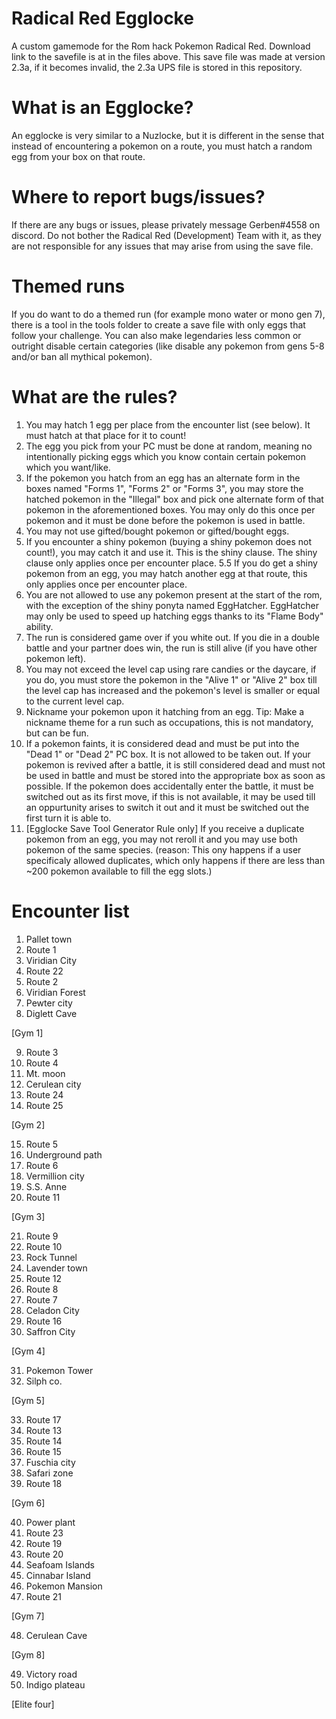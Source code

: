 # Radical Red Egglocke
A custom gamemode for the Rom hack Pokemon Radical Red.
Download link to the savefile is at in the files above.
This save file was made at version 2.3a, if it becomes invalid, the 2.3a UPS file is stored in this repository.

# What is an Egglocke?
An egglocke is very similar to a Nuzlocke, but it is different in the sense that instead of encountering a pokemon on a route, you must hatch a random egg from your box on that route.

# Where to report bugs/issues?
If there are any bugs or issues, please privately message Gerben#4558 on discord. 
Do not bother the Radical Red (Development) Team with it, as they are not responsible for any issues that may arise from using the save file.

# Themed runs
If you do want to do a themed run (for example mono water or mono gen 7), there is a tool in the tools folder to create a save file with only eggs that follow your challenge. You can also make legendaries less common or outright disable certain categories (like disable any pokemon from gens 5-8 and/or ban all mythical pokemon). 

# What are the rules?
1. You may hatch 1 egg per place from the encounter list (see below). It must hatch at that place for it to count!
2. The egg you pick from your PC must be done at random, meaning no intentionally picking eggs which you know contain certain pokemon which you want/like.
3. If the pokemon you hatch from an egg has an alternate form in the boxes named "Forms 1", "Forms 2" or "Forms 3", you may store the hatched pokemon in the "Illegal" box and pick one alternate form of that pokemon in the aforementioned boxes. You may only do this once per pokemon and it must be done before the pokemon is used in battle.
4. You may not use gifted/bought pokemon or gifted/bought eggs.
5. If you encounter a shiny pokemon (buying a shiny pokemon does not count!), you may catch it and use it. This is the shiny clause. The shiny clause only applies once per encounter place.
5.5 If you do get a shiny pokemon from an egg, you may hatch another egg at that route, this only applies once per encounter place.
6. You are not allowed to use any pokemon present at the start of the rom, with the exception of the shiny ponyta named EggHatcher. EggHatcher may only be used to speed up hatching eggs thanks to its "Flame Body" ability.
7. The run is considered game over if you white out. If you die in a double battle and your partner does win, the run is still alive (if you have other pokemon left).
8. You may not exceed the level cap using rare candies or the daycare, if you do, you must store the pokemon in the "Alive 1" or "Alive 2" box till the level cap has increased and the pokemon's level is smaller or equal to the current level cap.
9. Nickname your pokemon upon it hatching from an egg. Tip: Make a nickname theme for a run such as occupations, this is not mandatory, but can be fun.
10. If a pokemon faints, it is considered dead and must be put into the "Dead 1" or "Dead 2" PC box. It is not allowed to be taken out. If your pokemon is revived after a battle, it is still considered dead and must not be used in battle and must be stored into the appropriate box as soon as possible. If the pokemon does accidentally enter the battle, it must be switched out as its first move, if this is not available, it may be used till an oppurtunity arises to switch it out and it must be switched out the first turn it is able to.
11. [Egglocke Save Tool Generator Rule only] If you receive a duplicate pokemon from an egg, you may not reroll it and you may use both pokemon of the same species. 
(reason: This ony happens if a user specificaly allowed duplicates, which only happens if there are less than ~200 pokemon available to fill the egg slots.)

# Encounter list
1. Pallet town
2. Route 1
3. Viridian City
4. Route 22
5. Route 2
6. Viridian Forest
7. Pewter city
8. Diglett Cave

[Gym 1]

9. Route 3
10. Route 4
11. Mt. moon
12. Cerulean city
13. Route 24
14. Route 25


[Gym 2]


15. Route 5
16. Underground path
17. Route 6
18. Vermillion city
19. S.S. Anne
20. Route 11

[Gym 3]

21. Route 9
22. Route 10
23. Rock Tunnel
24. Lavender town
25. Route 12
26. Route 8
27. Route 7
28. Celadon City
29. Route 16
30. Saffron City 

[Gym 4]

31. Pokemon Tower
32.  Silph co.

[Gym 5]

33. Route 17
34. Route 13
35. Route 14
36. Route 15
37. Fuschia city
38. Safari zone
39. Route 18

[Gym 6]

40. Power plant
41. Route 23
42. Route 19
43. Route 20
44. Seafoam Islands
45. Cinnabar Island
46. Pokemon Mansion
47. Route 21

[Gym 7]

48. Cerulean Cave

[Gym 8]

49. Victory road
50. Indigo plateau

[Elite four]
